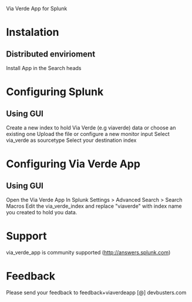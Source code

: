 Via Verde App for Splunk

# Instalation

## Distributed envirioment
Install App in the Search heads

# Configuring Splunk
## Using GUI
Create a new index to hold Via Verde (e.g viaverde) data or choose an existing one
Upload the file or configure a new monitor input
Select via_verde as sourcetype
Select your destination index

# Configuring Via Verde App
## Using GUI
Open the Via Verde App
In Splunk Settings > Advanced Search > Search Macros
Edit the via_verde_index and replace "viaverde" with index name you created to hold you data. 

# Support
via_verde_app is community supported (http://answers.splunk.com)

# Feedback
Please send your feedback to feedback+viaverdeapp [@] devbusters.com
